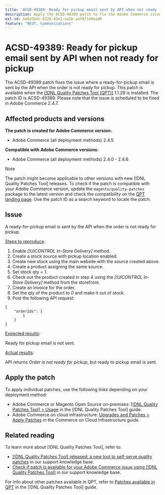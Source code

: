 ```yaml
---
title: 'ACSD-49389: Ready for pickup email sent by API when not ready for pickup'
description: Apply the ACSD-49389 patch to fix the Adobe Commerce issue where a ready for pickup email is sent by the API when order is not ready for pickup.
exl-id: be0a56dc-6220-43e1-aa5b-aaf8f140ead0
feature: "REST, Communications"
---
```

# ACSD-49389: Ready for pickup email sent by API when not ready for pickup

The ACSD-49389 patch fixes the issue where a ready-for-pickup email is sent by the API when the order is not ready for pickup. This patch is available when the [[!DNL Quality Patches Tool (QPT)]](/help/announcements/adobe-commerce-announcements/magento-quality-patches-released-new-tool-to-self-serve-quality-patches.md) 1.1.29 is installed. The patch ID is ACSD-49389. Please note that the issue is scheduled to be fixed in Adobe Commerce 2.4.7.

## Affected products and versions

**The patch is created for Adobe Commerce version:**

* Adobe Commerce (all deployment methods) 2.4.5

**Compatible with Adobe Commerce versions:**

* Adobe Commerce (all deployment methods) 2.4.0 - 2.4.6

>[!NOTE]
>
>The patch might become applicable to other versions with new [!DNL Quality Patches Tool] releases. To check if the patch is compatible with your Adobe Commerce version, update the `magento/quality-patches` package to the latest version and check the compatibility on the [QPT landing page](https://experienceleague.adobe.com/tools/commerce-quality-patches/index.html). Use the patch ID as a search keyword to locate the patch.

## Issue

A ready-for-pickup email is sent by the API when the order is not ready for pickup.

<u>Steps to reproduce</u>:

1. Enable *[!UICONTROL In-Store Delivery]* method.
1. Create a stock source with pickup location enabled.
1. Create new stock using the main website with the source created above.
1. Create a product assigning the same source.
1. Set stock qty = 1.
1. Check out the product created in step 4 using the *[!UICONTROL In-Store Delivery]* method from the storefront.
1. Create an invoice for the order.
1. Set the qty of the product to *0* and make it out of stock.
1. Post the following API request:

```
{
    "orderIds": [
        1
    ]
}
```

<u>Expected results</u>:

Ready for pickup email is not sent.

<u>Actual results</u>:

API returns *Order is not ready for pickup*, but ready to pickup email is sent.

## Apply the patch

To apply individual patches, use the following links depending on your deployment method:

* Adobe Commerce or Magento Open Source on-premises: [[!DNL Quality Patches Tool] > Usage](https://experienceleague.adobe.com/docs/commerce-operations/tools/quality-patches-tool/usage.html) in the [!DNL Quality Patches Tool] guide.
* Adobe Commerce on cloud infrastructure: [Upgrades and Patches > Apply Patches](https://experienceleague.adobe.com/docs/commerce-cloud-service/user-guide/develop/upgrade/apply-patches.html) in the Commerce on Cloud Infrastructure guide.

## Related reading

To learn more about [!DNL Quality Patches Tool], refer to:

* [[!DNL Quality Patches Tool] released: a new tool to self-serve quality patches](/help/announcements/adobe-commerce-announcements/magento-quality-patches-released-new-tool-to-self-serve-quality-patches.md) in our support knowledge base.
* [Check if patch is available for your Adobe Commerce issue using [!DNL Quality Patches Tool]](/help/support-tools/patches-available-in-qpt-tool/check-patch-for-magento-issue-with-magento-quality-patches.md) in our support knowledge base.

For info about other patches available in QPT, refer to [Patches available in QPT](https://experienceleague.adobe.com/tools/commerce-quality-patches/index.html) in the [!DNL Quality Patches Tool] guide.
